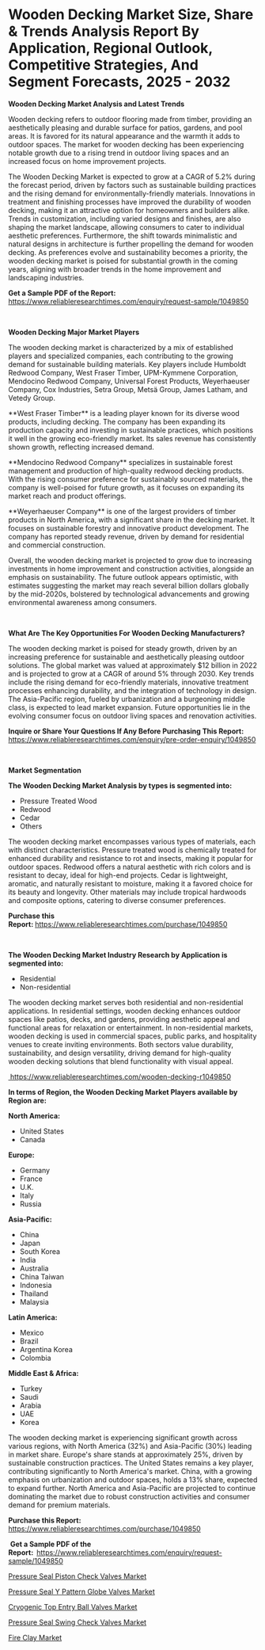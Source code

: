 <p><h1>Wooden Decking Market Size, Share & Trends Analysis Report By Application, Regional Outlook, Competitive Strategies, And Segment Forecasts, 2025 - 2032</h1></p><p><strong>Wooden Decking Market Analysis and Latest Trends</strong></p>
<p><p>Wooden decking refers to outdoor flooring made from timber, providing an aesthetically pleasing and durable surface for patios, gardens, and pool areas. It is favored for its natural appearance and the warmth it adds to outdoor spaces. The market for wooden decking has been experiencing notable growth due to a rising trend in outdoor living spaces and an increased focus on home improvement projects.</p><p>The Wooden Decking Market is expected to grow at a CAGR of 5.2% during the forecast period, driven by factors such as sustainable building practices and the rising demand for environmentally-friendly materials. Innovations in treatment and finishing processes have improved the durability of wooden decking, making it an attractive option for homeowners and builders alike. Trends in customization, including varied designs and finishes, are also shaping the market landscape, allowing consumers to cater to individual aesthetic preferences. Furthermore, the shift towards minimalistic and natural designs in architecture is further propelling the demand for wooden decking. As preferences evolve and sustainability becomes a priority, the wooden decking market is poised for substantial growth in the coming years, aligning with broader trends in the home improvement and landscaping industries.</p></p>
<p><strong>Get a Sample PDF of the Report:&nbsp;</strong> <a href="https://www.reliableresearchtimes.com/enquiry/request-sample/1049850?utm_campaign=3002&utm_medium=2&utm_source=Github&utm_content=ia&utm_term=31032025&utm_id=wooden-decking">https://www.reliableresearchtimes.com/enquiry/request-sample/1049850</a></p>
<p>&nbsp;</p>
<p><strong>Wooden Decking Major Market Players</strong></p>
<p><p>The wooden decking market is characterized by a mix of established players and specialized companies, each contributing to the growing demand for sustainable building materials. Key players include Humboldt Redwood Company, West Fraser Timber, UPM-Kymmene Corporation, Mendocino Redwood Company, Universal Forest Products, Weyerhaeuser Company, Cox Industries, Setra Group, Metsä Group, James Latham, and Vetedy Group.</p><p>**West Fraser Timber** is a leading player known for its diverse wood products, including decking. The company has been expanding its production capacity and investing in sustainable practices, which positions it well in the growing eco-friendly market. Its sales revenue has consistently shown growth, reflecting increased demand.</p><p>**Mendocino Redwood Company** specializes in sustainable forest management and production of high-quality redwood decking products. With the rising consumer preference for sustainably sourced materials, the company is well-poised for future growth, as it focuses on expanding its market reach and product offerings.</p><p>**Weyerhaeuser Company** is one of the largest providers of timber products in North America, with a significant share in the decking market. It focuses on sustainable forestry and innovative product development. The company has reported steady revenue, driven by demand for residential and commercial construction.</p><p>Overall, the wooden decking market is projected to grow due to increasing investments in home improvement and construction activities, alongside an emphasis on sustainability. The future outlook appears optimistic, with estimates suggesting the market may reach several billion dollars globally by the mid-2020s, bolstered by technological advancements and growing environmental awareness among consumers.</p></p>
<p>&nbsp;</p>
<p><strong>What Are The Key Opportunities For Wooden Decking Manufacturers?</strong></p>
<p><p>The wooden decking market is poised for steady growth, driven by an increasing preference for sustainable and aesthetically pleasing outdoor solutions. The global market was valued at approximately $12 billion in 2022 and is projected to grow at a CAGR of around 5% through 2030. Key trends include the rising demand for eco-friendly materials, innovative treatment processes enhancing durability, and the integration of technology in design. The Asia-Pacific region, fueled by urbanization and a burgeoning middle class, is expected to lead market expansion. Future opportunities lie in the evolving consumer focus on outdoor living spaces and renovation activities.</p></p>
<p><strong>Inquire or Share Your Questions If Any Before Purchasing This Report:</strong> <a href="https://www.reliableresearchtimes.com/enquiry/pre-order-enquiry/1049850?utm_campaign=3002&utm_medium=2&utm_source=Github&utm_content=ia&utm_term=31032025&utm_id=wooden-decking">https://www.reliableresearchtimes.com/enquiry/pre-order-enquiry/1049850</a></p>
<p>&nbsp;</p>
<p><strong>Market Segmentation</strong></p>
<p><strong>The Wooden Decking Market Analysis by types is segmented into:</strong></p>
<p><ul><li>Pressure Treated Wood</li><li>Redwood</li><li>Cedar</li><li>Others</li></ul></p>
<p><p>The wooden decking market encompasses various types of materials, each with distinct characteristics. Pressure treated wood is chemically treated for enhanced durability and resistance to rot and insects, making it popular for outdoor spaces. Redwood offers a natural aesthetic with rich colors and is resistant to decay, ideal for high-end projects. Cedar is lightweight, aromatic, and naturally resistant to moisture, making it a favored choice for its beauty and longevity. Other materials may include tropical hardwoods and composite options, catering to diverse consumer preferences.</p></p>
<p><strong>Purchase this Report:&nbsp;</strong><a href="https://www.reliableresearchtimes.com/purchase/1049850?utm_campaign=3002&utm_medium=2&utm_source=Github&utm_content=ia&utm_term=31032025&utm_id=wooden-decking">https://www.reliableresearchtimes.com/purchase/1049850</a></p>
<p>&nbsp;</p>
<p><strong>The Wooden Decking Market Industry Research by Application is segmented into:</strong></p>
<p><ul><li>Residential</li><li>Non-residential</li></ul></p>
<p><p>The wooden decking market serves both residential and non-residential applications. In residential settings, wooden decking enhances outdoor spaces like patios, decks, and gardens, providing aesthetic appeal and functional areas for relaxation or entertainment. In non-residential markets, wooden decking is used in commercial spaces, public parks, and hospitality venues to create inviting environments. Both sectors value durability, sustainability, and design versatility, driving demand for high-quality wooden decking solutions that blend functionality with visual appeal.</p></p>
<p><a href="https://www.reliableresearchtimes.com/wooden-decking-r1049850?utm_campaign=3002&utm_medium=2&utm_source=Github&utm_content=ia&utm_term=31032025&utm_id=wooden-decking">&nbsp;https://www.reliableresearchtimes.com/wooden-decking-r1049850</a></p>
<p><strong>In terms of Region, the Wooden Decking Market Players available by Region are:</strong></p>
<p>
    <p> <strong> North America: </strong>
        <ul>
            <li>United States</li>
            <li>Canada</li>
        </ul>
        </p> 
    <p> <strong> Europe: </strong>
        <ul>
            <li>Germany</li>
            <li>France</li>
            <li>U.K.</li>
            <li>Italy</li>
            <li>Russia</li>
        </ul>
        </p> 
    <p> <strong> Asia-Pacific: </strong>
        <ul>
            <li>China</li>
            <li>Japan</li>
            <li>South Korea</li>
            <li>India</li>
            <li>Australia</li>
            <li>China Taiwan</li>
            <li>Indonesia</li>
            <li>Thailand</li>
            <li>Malaysia</li>
        </ul>
        </p> 
    <p> <strong> Latin America: </strong>
        <ul>
            <li>Mexico</li>
            <li>Brazil</li>
            <li>Argentina Korea</li>
            <li>Colombia</li>
        </ul>
        </p> 
    <p> <strong> Middle East & Africa: </strong>
        <ul>
            <li>Turkey</li>
            <li>Saudi</li>
            <li>Arabia</li>
            <li>UAE</li>
            <li>Korea</li>
        </ul>
    </p>
    </p>
<p><p>The wooden decking market is experiencing significant growth across various regions, with North America (32%) and Asia-Pacific (30%) leading in market share. Europe's share stands at approximately 25%, driven by sustainable construction practices. The United States remains a key player, contributing significantly to North America's market. China, with a growing emphasis on urbanization and outdoor spaces, holds a 13% share, expected to expand further. North America and Asia-Pacific are projected to continue dominating the market due to robust construction activities and consumer demand for premium materials.</p></p>
<p><strong>Purchase this Report: </strong><a href="https://www.reliableresearchtimes.com/purchase/1049850?utm_campaign=3002&utm_medium=2&utm_source=Github&utm_content=ia&utm_term=31032025&utm_id=wooden-decking">https://www.reliableresearchtimes.com/purchase/1049850</a></p>
<p>&nbsp;<strong>Get a Sample PDF of the Report:&nbsp;&nbsp;</strong><a href="https://www.reliableresearchtimes.com/enquiry/request-sample/1049850?utm_campaign=3002&utm_medium=2&utm_source=Github&utm_content=ia&utm_term=31032025&utm_id=wooden-decking">https://www.reliableresearchtimes.com/enquiry/request-sample/1049850</a></p>
<p><strong></strong></p>
<p><p><a href="https://www.linkedin.com/pulse/strategic-analysis-pressure-seal-piston-check-valves-di0xf?utm_campaign=3002&utm_medium=2&utm_source=Github&utm_content=ia&utm_term=31032025&utm_id=wooden-decking">Pressure Seal Piston Check Valves Market</a></p><p><a href="https://www.linkedin.com/pulse/pressure-seal-y-pattern-globe-valves-market-report-based-tce2f?utm_campaign=3002&utm_medium=2&utm_source=Github&utm_content=ia&utm_term=31032025&utm_id=wooden-decking">Pressure Seal Y Pattern Globe Valves Market</a></p><p><a href="https://www.linkedin.com/pulse/cryogenic-top-entry-ball-valves-market-revolution-2025-2032-wnkyc?utm_campaign=3002&utm_medium=2&utm_source=Github&utm_content=ia&utm_term=31032025&utm_id=wooden-decking">Cryogenic Top Entry Ball Valves Market</a></p><p><a href="https://www.linkedin.com/pulse/comprehensive-pressure-seal-swing-check-valves-market-rhuuf?utm_campaign=3002&utm_medium=2&utm_source=Github&utm_content=ia&utm_term=31032025&utm_id=wooden-decking">Pressure Seal Swing Check Valves Market</a></p><p><a href="https://github.com/lizonbochil23/Market-Research-Report-List-1/blob/main/fire-clay-market.md?utm_campaign=3002&utm_medium=2&utm_source=Github&utm_content=ia&utm_term=31032025&utm_id=wooden-decking">Fire Clay Market</a></p></p>